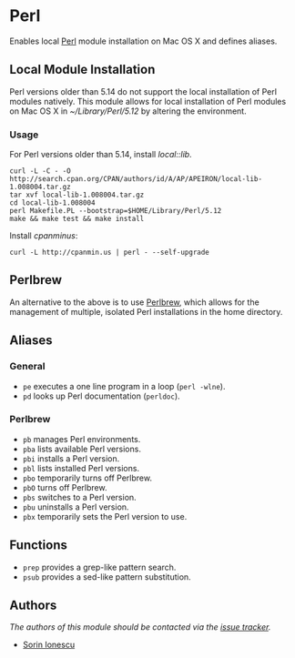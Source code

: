 Perl
====

Enables local [Perl][1] module installation on Mac OS X and defines aliases.

Local Module Installation
-------------------------

Perl versions older than 5.14 do not support the local installation of Perl
modules natively. This module allows for local installation of Perl modules on
Mac OS X in *~/Library/Perl/5.12* by altering the environment.

### Usage

For Perl versions older than 5.14, install *local::lib*.

    curl -L -C - -O http://search.cpan.org/CPAN/authors/id/A/AP/APEIRON/local-lib-1.008004.tar.gz
    tar xvf local-lib-1.008004.tar.gz
    cd local-lib-1.008004
    perl Makefile.PL --bootstrap=$HOME/Library/Perl/5.12
    make && make test && make install

Install *cpanminus*:

    curl -L http://cpanmin.us | perl - --self-upgrade

Perlbrew
--------

An alternative to the above is to use [Perlbrew][2], which allows for the
management of multiple, isolated Perl installations in the home directory.

Aliases
-------

### General

  - `pe` executes a one line program in a loop (`perl -wlne`).
  - `pd` looks up Perl documentation (`perldoc`).

### Perlbrew

  - `pb` manages Perl environments.
  - `pba` lists available Perl versions.
  - `pbi` installs a Perl version.
  - `pbl` lists installed Perl versions.
  - `pbo` temporarily turns off Perlbrew.
  - `pbO` turns off Perlbrew.
  - `pbs` switches to a Perl version.
  - `pbu` uninstalls a Perl version.
  - `pbx` temporarily sets the Perl version to use.

Functions
---------

  - `prep` provides a grep-like pattern search.
  - `psub` provides a sed-like pattern substitution.

Authors
-------

*The authors of this module should be contacted via the [issue tracker][3].*

  - [Sorin Ionescu](https://github.com/sorin-ionescu)

[1]: http://www.perl.org
[2]: http://perlbrew.pl
[3]: https://github.com/dotphiles/dotzsh/issues

